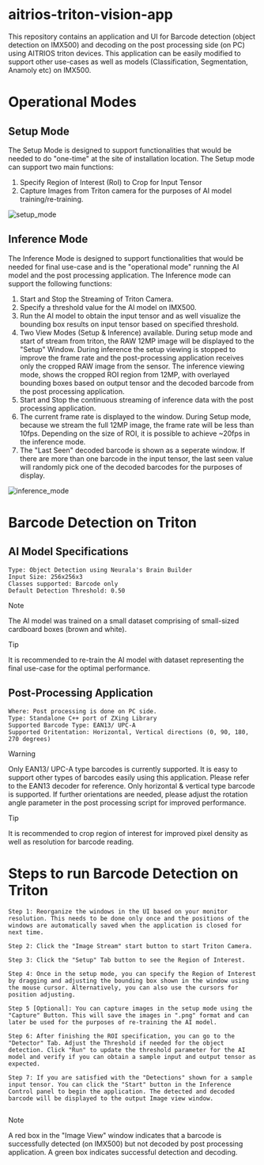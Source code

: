 # aitrios-triton-vision-app
This repository contains an application and UI for Barcode detection (object detection on IMX500) and decoding on the post processing side (on PC) using AITRIOS triton devices. This application can be easily modified to support other use-cases as well as models (Classification, Segmentation, Anamoly etc) on IMX500.


# Operational Modes 

## Setup Mode

The Setup Mode is designed to support functionalities that would be needed to do "one-time" at the site of installation location. The Setup mode can support two main functions:

1. Specify Region of Interest (RoI) to Crop for Input Tensor
2. Capture Images from Triton camera for the purposes of AI model training/re-training.

![setup_mode](https://github.com/user-attachments/assets/d5f291fc-b9d4-42b5-a64b-e55decc30f54)

## Inference Mode

The Inference Mode is designed to support functionalities that would be needed for final use-case and is the "operational mode" running the AI model and the post processing application. The Inference mode can support the following functions:

1. Start and Stop the Streaming of Triton Camera.
2. Specify a threshold value for the AI model on IMX500.
3. Run the AI model to obtain the input tensor and as well visualize the bounding box results on input tensor based on specified threshold.
4. Two View Modes (Setup & Inference) available. During setup mode and start of stream from triton, the RAW 12MP image will be displayed to the "Setup" Window. During inference the setup viewing is stopped to improve the frame rate and the post-processing application receives only the cropped RAW image from the sensor. The inference viewing mode, shows the cropped ROI region from 12MP, with overlayed bounding boxes based on output tensor and the decoded barcode from the post processing application.
5. Start and Stop the continuous streaming of inference data with the post processing application.
6. The current frame rate is displayed to the window. During Setup mode, because we stream the full 12MP image, the frame rate will be less than 10fps. Depending on the size of ROI, it is possible to achieve ~20fps in the inference mode.
7. The "Last Seen" decoded barcode is shown as a seperate window. If there are more than one barcode in the input tensor, the last seen value will randomly pick one of the decoded barcodes for the purposes of display.

![inference_mode](https://github.com/user-attachments/assets/2d0803a5-1de1-410b-b449-5a8e20e5db9c)

# Barcode Detection on Triton

## AI Model Specifications

```
Type: Object Detection using Neurala's Brain Builder
Input Size: 256x256x3
Classes supported: Barcode only
Default Detection Threshold: 0.50
```

> [!NOTE]  
> The AI model was trained on a small dataset comprising of small-sized cardboard boxes (brown and white). 

> [!TIP]
> It is recommended to re-train the AI model with dataset representing the final use-case for the optimal performance.


## Post-Processing Application

```
Where: Post processing is done on PC side.
Type: Standalone C++ port of ZXing Library
Supported Barcode Type: EAN13/ UPC-A
Supported Oritentation: Horizontal, Vertical directions (0, 90, 180, 270 degrees)
```

> [!WARNING]  
> Only EAN13/ UPC-A type barcodes is currently supported. It is easy to support other types of barcodes easily using this application. Please refer to the EAN13 decoder for reference.
> Only horizontal & vertical type barcode is supported. If further orientations are needed, please adjust the rotation angle parameter in the post processing script for improved performance.

> [!TIP]
> It is recommended to crop region of interest for improved pixel density as well as resolution for barcode reading.

# Steps to run Barcode Detection on Triton

```
Step 1: Reorganize the windows in the UI based on your monitor resolution. This needs to be done only once and the positions of the windows are automatically saved when the application is closed for next time.

Step 2: Click the "Image Stream" start button to start Triton Camera.

Step 3: Click the "Setup" Tab button to see the Region of Interest.

Step 4: Once in the setup mode, you can specify the Region of Interest by dragging and adjusting the bounding box shown in the window using the mouse cursor. Alternatively, you can also use the cursors for position adjusting.

Step 5 [Optional]: You can capture images in the setup mode using the "Capture" Button. This will save the images in ".png" format and can later be used for the purposes of re-training the AI model.

Step 6: After finishing the ROI specification, you can go to the "Detector" Tab. Adjust the Threshold if needed for the object detection. Click "Run" to update the threshold parameter for the AI model and verify if you can obtain a sample input and output tensor as expected. 

Step 7: If you are satisfied with the "Detections" shown for a sample input tensor. You can click the "Start" button in the Inference Control panel to begin the application. The detected and decoded barcode will be displayed to the output Image view window.
 
```

> [!NOTE]  
> A red box in the "Image View" window indicates that a barcode is successfully detected (on IMX500) but not decoded by post processing application.
> A green box indicates successful detection and decoding.



